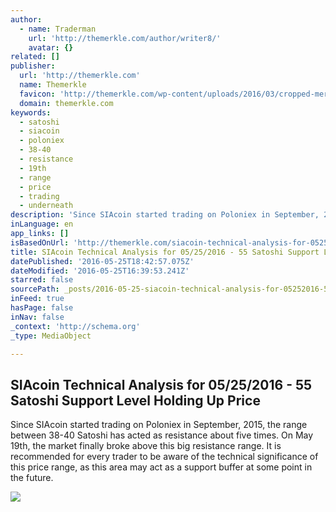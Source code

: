 ```yaml
---
author:
  - name: Traderman
    url: 'http://themerkle.com/author/writer8/'
    avatar: {}
related: []
publisher:
  url: 'http://themerkle.com'
  name: Themerkle
  favicon: 'http://themerkle.com/wp-content/uploads/2016/03/cropped-merkle-white-1-192x192.png'
  domain: themerkle.com
keywords:
  - satoshi
  - siacoin
  - poloniex
  - 38-40
  - resistance
  - 19th
  - range
  - price
  - trading
  - underneath
description: 'Since SIAcoin started trading on Poloniex in September, 2015, the range between 38-40 Satoshi has acted as resistance about five times. On May 19th, the market finally broke above this big resistance range. It is recommended for every trader to be aware of the technical significance of this price range, as this area may act as a support buffer at some point in the future.'
inLanguage: en
app_links: []
isBasedOnUrl: 'http://themerkle.com/siacoin-technical-analysis-for-05252016-55-satoshi-support-level-holding-up-price/'
title: SIAcoin Technical Analysis for 05/25/2016 - 55 Satoshi Support Level Holding Up Price
datePublished: '2016-05-25T18:42:57.075Z'
dateModified: '2016-05-25T16:39:53.241Z'
starred: false
sourcePath: _posts/2016-05-25-siacoin-technical-analysis-for-05252016-55-satoshi-suppo.md
inFeed: true
hasPage: false
inNav: false
_context: 'http://schema.org'
_type: MediaObject

---
```

<article style=""><h1>SIAcoin Technical Analysis for 05/25/2016 - 55 Satoshi Support Level Holding Up Price</h1><p>Since SIAcoin started trading on Poloniex in September, 2015, the range between 38-40 Satoshi has acted as resistance about five times. On May 19th, the market finally broke above this big resistance range. It is recommended for every trader to be aware of the technical significance of this price range, as this area may act as a support buffer at some point in the future.</p><img src="http://themerkle.com/wp-content/uploads/2016/05/SIA-technical-analysis-May25-4.png" /></article>